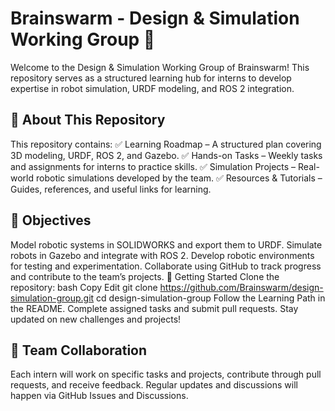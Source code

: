 # Brainswarm - Design & Simulation Working Group 🚀
Welcome to the Design & Simulation Working Group of Brainswarm! This repository serves as a structured learning hub for interns to develop expertise in robot simulation, URDF modeling, and ROS 2 integration.

## 📌 About This Repository
This repository contains:
✅ Learning Roadmap – A structured plan covering 3D modeling, URDF, ROS 2, and Gazebo.
✅ Hands-on Tasks – Weekly tasks and assignments for interns to practice skills.
✅ Simulation Projects – Real-world robotic simulations developed by the team.
✅ Resources & Tutorials – Guides, references, and useful links for learning.

## 🎯 Objectives
Model robotic systems in SOLIDWORKS and export them to URDF.
Simulate robots in Gazebo and integrate with ROS 2.
Develop robotic environments for testing and experimentation.
Collaborate using GitHub to track progress and contribute to the team’s projects.
🚀 Getting Started
Clone the repository:
bash
Copy
Edit
git clone https://github.com/Brainswarm/design-simulation-group.git
cd design-simulation-group
Follow the Learning Path in the README.
Complete assigned tasks and submit pull requests.
Stay updated on new challenges and projects!
## 👥 Team Collaboration
Each intern will work on specific tasks and projects, contribute through pull requests, and receive feedback. Regular updates and discussions will happen via GitHub Issues and Discussions.
